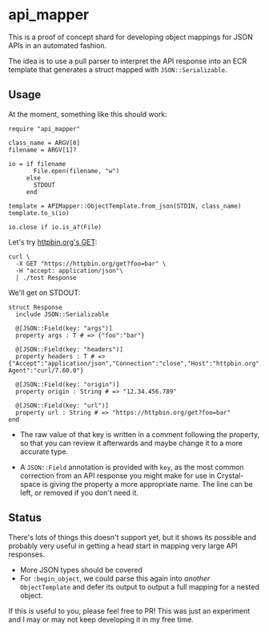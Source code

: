 # api_mapper

This is a proof of concept shard for developing object mappings for JSON APIs
in an automated fashion.

The idea is to use a pull parser to interpret the API response into an ECR
template that generates a struct mapped with `JSON::Serializable`.

## Usage

At the moment, something like this should work:

```crystal
require "api_mapper"

class_name = ARGV[0]
filename = ARGV[1]?

io = if filename
       File.open(filename, "w")
     else
       STDOUT
     end

template = APIMapper::ObjectTemplate.from_json(STDIN, class_name)
template.to_s(io)

io.close if io.is_a?(File)
```

Let's try [httpbin.org's GET](https://httpbin.org/#/HTTP_Methods/get_get):

```
curl \
  -X GET "https://httpbin.org/get?foo=bar" \
  -H "accept: application/json"\
  | ./test Response
```

We'll get on STDOUT:

```crystal
struct Response
  include JSON::Serializable

  @[JSON::Field(key: "args")]
  property args : T # => {"foo":"bar"}

  @[JSON::Field(key: "headers")]
  property headers : T # => {"Accept":"application/json","Connection":"close","Host":"httpbin.org","User-Agent":"curl/7.60.0"}

  @[JSON::Field(key: "origin")]
  property origin : String # => "12.34.456.789"

  @[JSON::Field(key: "url")]
  property url : String # => "https://httpbin.org/get?foo=bar"
end
```

- The raw value of that key is written in a comment following the property, so
  that you can review it afterwards and maybe change it to a more accurate type.

- A `JSON::Field` annotation is provided with `key`, as the most common
  correction from an API response you might make for use in Crystal-space is
  giving the property a more appropriate name. The line can be left, or removed
  if you don't need it.

## Status

There's lots of things this doesn't support yet, but it shows its possible and
probably very useful in getting a head start in mapping very large API responses.

- More JSON types should be covered
- For `:begin_object`, we could parse this again into *another* `ObjectTemplate`
  and defer its output to output a full mapping for a nested object.

If this is useful to you, please feel free to PR! This was just an experiment
and I may or may not keep developing it in my free time.
